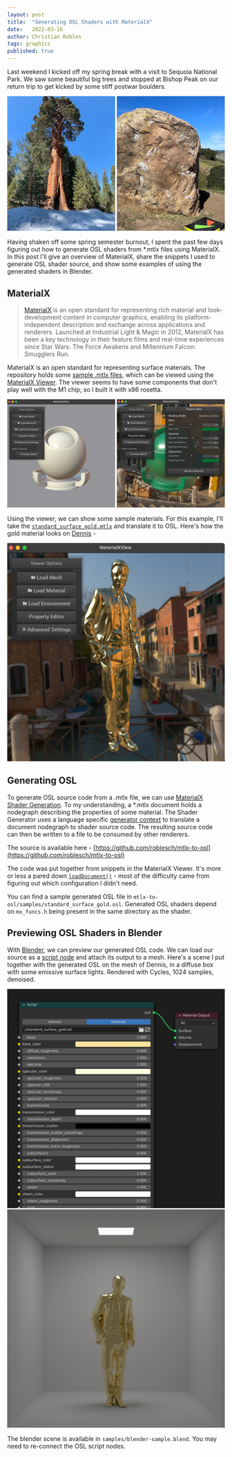 ```yaml
---
layout: post
title:  "Generating OSL Shaders with MaterialX"
date:   2022-03-16
author: Christian Robles
tags: graphics
published: true 
---
```


Last weekend I kicked off my spring break with a visit to Sequoia National Park. We saw some beautiful big trees and stopped at Bishop Peak on our return trip to get kicked by some stiff postwar boulders.

<img src="/assets/images/mtlx-to-osl/bigtree.png" alt="big trees" width="250"/>
<img src="/assets/images/mtlx-to-osl/bigrock.png" alt="big boulders" width="250"/>

Having shaken off some spring semester burnout, I spent the past few days figuring out how to generate OSL shaders from *.mtlx files using MaterialX. In this post I'll give an overview of MaterialX, share the snippets I used to generate OSL shader source, and show some examples of using the generated shaders in Blender.

## MaterialX

> [MaterialX](https://github.com/AcademySoftwareFoundation/MaterialX) is an open standard for representing rich material and look-development content in computer graphics, enabling its platform-independent description and exchange across applications and renderers. Launched at Industrial Light & Magic in 2012, MaterialX has been a key technology in their feature films and real-time experiences since Star Wars: The Force Awakens and Millennium Falcon: Smugglers Run.

MaterialX is an open standard for representing surface materials. The repository holds some [sample .mtlx files](https://github.com/AcademySoftwareFoundation/MaterialX/tree/main/resources/Materials/Examples/StandardSurface), which can be viewed using the [MaterialX Viewer](https://github.com/AcademySoftwareFoundation/MaterialX/blob/main/documents/DeveloperGuide/Viewer.md). The viewer seems to have some components that don't play well with the M1 chip, so I built it with x86 rosetta.

<img src="/assets/images/mtlx-to-osl/mtlx-viewer.png" alt="viewer" width="250"/>
<img src="/assets/images/mtlx-to-osl/mtlx-viewer-opts.png" alt="viewer opts" width="250"/>

Using the viewer, we can show some sample materials. For this example, I'll take the [`standard_surface_gold.mtlx`](https://github.com/AcademySoftwareFoundation/MaterialX/blob/main/resources/Materials/Examples/StandardSurface/standard_surface_gold.mtlx) and translate it to OSL. Here's how the gold material looks on [Dennis](https://free3d.com/3d-model/dennis-posed-004-812878.html) -

<img src="/assets/images/mtlx-to-osl/dennis-gold.png" alt="dennis gold" width="505"/>

## Generating OSL

To generate OSL source code from a .mtlx file, we can use [MaterialX Shader Generation](https://github.com/AcademySoftwareFoundation/MaterialX/blob/main/documents/DeveloperGuide/ShaderGeneration.md). To my understanding, a *.mtlx document holds a nodegraph describing the properties of some material. The Shader Generator uses a language specific [generator context](https://github.com/AcademySoftwareFoundation/MaterialX/blob/main/source/MaterialXGenShader/GenContext.cpp) to translate a document nodegraph to shader source code. The resulting source code can then be written to a file to be consumed by other renderers.

The source is available here - [https://github.com/roblesch/mtlx-to-osl](https://github.com/roblesch/mtlx-to-osl)

The code was put together from snippets in the MaterialX Viewer. It's more or less a pared down [`loadDocument()`](https://github.com/AcademySoftwareFoundation/MaterialX/blob/b58042eae7e2c866f0b9b36c2476f0f846ee0df8/source/MaterialXView/Viewer.cpp#L1153) - most of the difficulty came from figuring out which configuration I didn't need. 

You can find a sample generated OSL file in `mtlx-to-osl/samples/standard_surface_gold.osl`. Generated OSL shaders depend on `mx_funcs.h` being present in the same directory as the shader.

## Previewing OSL Shaders in Blender

With [Blender](https://www.blender.org/), we can preview our generated OSL code. We can load our source as a [script node](https://docs.blender.org/manual/en/latest/render/shader_nodes/osl.html) and attach its output to a mesh. Here's a scene I put together with the generated OSL on the mesh of Dennis, in a diffuse box with some emissive surface lights. Rendered with Cycles, 1024 samples, denoised.

<img src="/assets/images/mtlx-to-osl/osl-script-node.png" alt="script node" width="505"/>

<img src="/assets/images/mtlx-to-osl/dennis-gold-render.png" alt="viewer opts" width="505"/>

The blender scene is available in `samples/blender-sample.blend`. You may need to re-connect the OSL script nodes.
